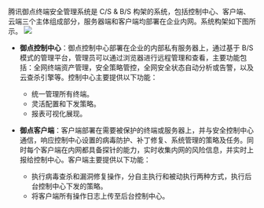 腾讯御点终端安全管理系统是 C/S & B/S 构架的系统，包括控制中心、客户端、云端三个主体组成部分，服务器端和客户端均部署在企业内网。系统构架如下图所示。
![](https://main.qcloudimg.com/raw/a47fbe280fc95b6fc2d5ff196a57d4cd.png)
  - **御点控制中心**：御点控制中心部署在企业的内部私有服务器上，通过基于 B/S 模式的管理平台，管理员可以通过浏览器进行远程管理和查看，主要功能包括：全网终端资产管理，安全策略管控，全网安全状态自动分析或告警，以及云查杀引擎等。控制中心主要提供以下功能：
	- 统一管理所有终端。
	- 灵活配置和下发策略。
	- 报表可视化展现。

- **御点客户端**：客户端部署在需要被保护的终端或服务器上，并与安全控制中心通信，响应控制中心设置的病毒防护、补丁修复、系统管理的策略及任务。同时每个客户端在内网都具备探针的能力，实时收集内网的风险信息，并实时上报给控制中心。客户端主要提供以下功能：
	- 执行病毒查杀和漏洞修复操作，分自主执行和被动执行两种方式，执行后台控制中心下发的策略。
	- 将客户端所有操作日志上传至后台控制中心。
